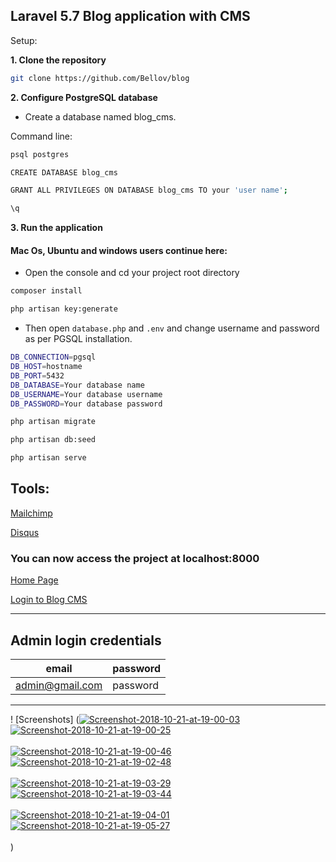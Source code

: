 ## Laravel 5.7 Blog application with CMS

Setup:

**1. Clone the repository**

 ```bash
git clone https://github.com/Bellov/blog
```

**2. Configure PostgreSQL database**

* Create a database named blog_cms.

Command line:

```bash
psql postgres
```

```bash
CREATE DATABASE blog_cms
```

```bash
GRANT ALL PRIVILEGES ON DATABASE blog_cms TO your 'user name';
```

```bash
\q
```

**3.  Run the application**

#### Mac Os, Ubuntu and windows users continue here:

* Open the console and cd your project root directory

```bash
composer install
```

```bash
php artisan key:generate
```

* Then open `database.php` and `.env` and change username and password  as per
PGSQL installation.

```bash
DB_CONNECTION=pgsql
DB_HOST=hostname
DB_PORT=5432
DB_DATABASE=Your database name
DB_USERNAME=Your database username
DB_PASSWORD=Your database password
```

```bash
php artisan migrate
```

```bash
php artisan db:seed
```

```bash
php artisan serve
```

## Tools:

[Mailchimp](https://github.com/spatie/laravel-newsletter)

[Disqus](https://disqus.com/)


### You can now access the project at localhost:8000

[Home Page](https://localhost:8000)

[Login to Blog CMS](https://localhost:8000/login)

___
## Admin login credentials ##

| email | password |
|-------- |---------
| admin@gmail.com | password |
___


! [Screenshots] (<a href="https://postimg.cc/5jzSNxzN" target="_blank"><img src="https://i.postimg.cc/5977gyNv/Screenshot-2018-10-21-at-19-00-03.png" alt="Screenshot-2018-10-21-at-19-00-03"/></a> <a href="https://postimg.cc/t1fFpfCx" target="_blank"><img src="https://i.postimg.cc/B6Zpc9rM/Screenshot-2018-10-21-at-19-00-25.png" alt="Screenshot-2018-10-21-at-19-00-25"/></a><br/><br/>
<a href="https://postimg.cc/kRP8tbSM" target="_blank"><img src="https://i.postimg.cc/gjnKQykh/Screenshot-2018-10-21-at-19-00-46.png" alt="Screenshot-2018-10-21-at-19-00-46"/></a> <a href="https://postimg.cc/hXtmxgXm" target="_blank"><img src="https://i.postimg.cc/bwQ97w8m/Screenshot-2018-10-21-at-19-02-48.png" alt="Screenshot-2018-10-21-at-19-02-48"/></a><br/><br/>
<a href="https://postimg.cc/4Y29QMcS" target="_blank"><img src="https://i.postimg.cc/pdRJRMLR/Screenshot-2018-10-21-at-19-03-29.png" alt="Screenshot-2018-10-21-at-19-03-29"/></a> <a href="https://postimg.cc/McXykxxw" target="_blank"><img src="https://i.postimg.cc/7LnX2YW5/Screenshot-2018-10-21-at-19-03-44.png" alt="Screenshot-2018-10-21-at-19-03-44"/></a><br/><br/>
<a href="https://postimg.cc/SYL9LxL6" target="_blank"><img src="https://i.postimg.cc/wMZkpt7G/Screenshot-2018-10-21-at-19-04-01.png" alt="Screenshot-2018-10-21-at-19-04-01"/></a> <a href="https://postimg.cc/GHrGLvrq" target="_blank"><img src="https://i.postimg.cc/Wbqn77yL/Screenshot-2018-10-21-at-19-05-27.png" alt="Screenshot-2018-10-21-at-19-05-27"/></a><br/><br/>
)
